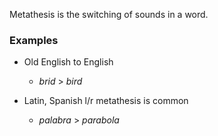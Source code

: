 Metathesis is the switching of sounds in a word.
### Examples

 - Old English to English 
	- *brid* > *bird*

- Latin, Spanish l/r metathesis is common
	- *palabra* > *parabola*

